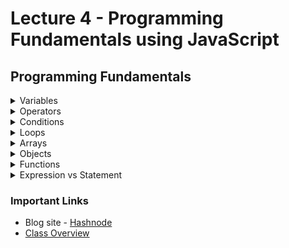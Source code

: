 # Lecture 4 - Programming Fundamentals using JavaScript

## Programming Fundamentals

<details>
  <summary>Variables</summary>
  <p>Variables helps us to make thing dynamic.</p>

```javascript
const names = [
	'HM Nayeem',
	'Aditya Chakraborty',
	'Abu Rayhan',
	'Shaker Hossain',
	'Akib Ahmad',
	'Alvi Chowdhury',
];
let index = -1;
let person = names[++index];

setInterval(() => {
	person = names[index++];
	console.log(person, person.length);

	if (index === names.length) {
		index = 0;
	}
}, 1000);
```

</details>

<details>
  <summary>Operators</summary>
  <p>Mathematical representations</p>
</details>

<details>
  <summary>Conditions</summary>
  <p>Brain of a computer</p>

```javascript
if (studyBasic) {
	wontJoin();
}

if (studyAdvanced) {
	join();
}

if (teacherSpeaks) {
	silent();
}

if (!teacherSpeaks) {
	shout();
}

// Scenario 1 - Single branch
// if condition
if (hasMoney) {
	buyPhone();
}

// Scenario 2 - Two branches
// if else condition
if (toss === 'head') {
	win();
} else {
	loss();
}

// Scenario 3 - Multiple branches
// else if
if (1 > 1) {
	big();
} else if (1 < 1) {
	small();
} else {
	same();
}
```

</details>

<details>
  <summary>Loops</summary>

```javascript
for (let i = 1; i <= 100; i++) {
	// it's a new js file,
	// we can write any valid js code here
	// every code written inside this block will execute multiple times
	console.log('Hello world!', i);
}

// There are total three types of loop available in JS
// 1. for (When we know the range)
// 1.1 Range
// 1.2 for in
// 1.3 for of
// 2. while (When we don't know the range)
// 3. do while *

while (true) {
	let num = Math.ceil(Math.random() * 100);
	console.log('Hello World', num);
	if (num === 99) break;
}

do {
	console.log('It will run at least once');
} while (false);
```

</details>

<details>
  <summary>Arrays</summary>

```javascript
const name1 = 'Rayhan';
const name2 = 'Alvi';
const name3 = 'Anik';
const name4 = 'Arjun';
const name5 = 'Ayman';

const students = [
	'Rayhan',
	'Alvi',
	'Anik',
	'Arjun',
	'Ayman',
	'Ayuub',
	'Bidyut',
];

// console.log(students[0]);
// console.log(students[1]);
// console.log(students[2]);
// console.log(students[3]);
// console.log(students[4]);

for (let i = 0; i < students.length; i++) {
	console.log(students[i], students[i].toLowerCase());
}

// name1.sendEmail();
// name2.sendEmail();
// name3.sendEmail();
// name4.sendEmail();
// name5.sendEmail();

const nums = [1, 2, 3, 4, 5, 6];
const bools = [true, true, false, false];
const nulls = [null, null, null];
const undefineds = [undefined, undefined, undefined];
const arrayOfArray = [
	[1, 2, 3],
	[4, 5, 6],
	[7, 8, 9],
];
const mixed = [true, null, 'Str', 5, [12, 2, 4]];
```

</details>

<details>
  <summary>Objects</summary>

```javascript
const student1 = {
	firstName: 'Abu',
	secondName: 'Rayhan',
	email: 'rayhan@example.com',
	age: 25,
	attend: true,
};

const student2 = {
	firstName: 'Alvi',
	secondName: 'Chowdhury',
	email: 'alvi@example.com',
	age: 25,
	attend: true,
};

const student3 = {
	firstName: 'Akib',
	secondName: 'Ahmad',
	email: 'akib@example.com',
	age: 25,
	attend: true,
};

const allStudents = [student1, student2, student3];

for (let i = 0; i < allStudents.length; i++) {
	sendMail(allStudents[i].email);
}

function sendMail(email) {
	console.log('Sending email to', email);
}
```

</details>

<details>
  <summary>Functions</summary>

```javascript
function nameOfFunction(name) {
	if (!name) {
		console.log('Please provide your name');
	} else {
		console.log('Hello', name);
	}
}

nameOfFunction('Murshed');
nameOfFunction('Fahim');
nameOfFunction();

function generateRandomNumber(min = 1, max) {
	const randomNumber = Math.floor(Math.random() * min + (max - min));
	return randomNumber;
}

console.log(generateRandomNumber(5, 10));
```

</details>

<details>
  <summary>Expression vs Statement</summary>
</details>

### Important Links

- Blog site - [Hashnode](https://hashnode.com/)
- [Class Overview](../../class-overview/Lecture-04/README.md)
